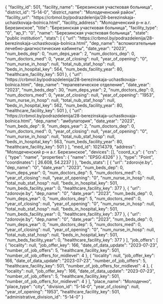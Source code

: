 {
    "facility_id": 501,
    "facility_name": "Березинская участковая больница",
    "district_id": "5-14-0",
    "district_name": "Молодеченский район",
    "facility_url": "https:\/\/crbmol.by\/podrazdelenija\/28-berezinskaja-uchastkovaja-bolnica.html",
    "facility_address": "Молодеченский р-н а.г. Березинское",
    "title": "Березинская участковая больница",
    "facility_type": "0",
    "ap_1": "0",
    "name": "Березинская участковая больница",
    "state": "public institution",
    "stats": [
        {
            "url": "https:\/\/crbmol.by\/podrazdelenija\/28-berezinskaja-uchastkovaja-bolnica.html",
            "dep_name": "вспомогательные лечебно-диагностические кабинеты",
            "date_year": "2023",
            "num_beds_dep": 0,
            "num_deps_year": 2,
            "num_doctors_dep": 0,
            "num_doctors_med": 0,
            "year_of_closing": null,
            "year_of_opening": "0",
            "num_nurse_in_hosp": null,
            "total_nub_staf_hosp": null,
            "beds_in_hospital_key": 564,
            "num_beds_facility_year": 80,
            "healthcare_facility_key": 501
        },
        {
            "url": "https:\/\/crbmol.by\/podrazdelenija\/28-berezinskaja-uchastkovaja-bolnica.html",
            "dep_name": "терапевтическое отделение",
            "date_year": "2023",
            "num_beds_dep": 30,
            "num_deps_year": 2,
            "num_doctors_dep": 0,
            "num_doctors_med": 0,
            "year_of_closing": null,
            "year_of_opening": "1953",
            "num_nurse_in_hosp": null,
            "total_nub_staf_hosp": null,
            "beds_in_hospital_key": 562,
            "num_beds_facility_year": 80,
            "healthcare_facility_key": 501
        },
        {
            "url": "https:\/\/crbmol.by\/podrazdelenija\/28-berezinskaja-uchastkovaja-bolnica.html",
            "dep_name": "амбулатория",
            "date_year": "2023",
            "num_beds_dep": 9,
            "num_deps_year": 2,
            "num_doctors_dep": 0,
            "num_doctors_med": 0,
            "year_of_closing": null,
            "year_of_opening": "0",
            "num_nurse_in_hosp": null,
            "total_nub_staf_hosp": null,
            "beds_in_hospital_key": 563,
            "num_beds_facility_year": 80,
            "healthcare_facility_key": 501
        }
    ],
    "med_id": 10214379,
    "address": "Молодеченский р-н а.г. Березинское",
    "devices": [],
    "coord_x_y": {
        "crs": {
            "type": "name",
            "properties": {
                "name": "EPSG:4326"
            }
        },
        "type": "Point",
        "coordinates": [
            26.608,
            54.2237
        ]
    },
    "beds_stats": [
        {
            "url": "zdorovje.by",
            "dep_name": "0",
            "date_year": "2023",
            "num_beds_dep": 0,
            "num_deps_year": 0,
            "num_doctors_dep": 5,
            "num_doctors_med": 0,
            "year_of_closing": null,
            "year_of_opening": "0",
            "num_nurse_in_hosp": null,
            "total_nub_staf_hosp": null,
            "beds_in_hospital_key": 501,
            "num_beds_facility_year": 0,
            "healthcare_facility_key": 377
        },
        {
            "url": "zdorovje.by",
            "dep_name": "0",
            "date_year": "2023",
            "num_beds_dep": 0,
            "num_deps_year": 0,
            "num_doctors_dep": 5,
            "num_doctors_med": 0,
            "year_of_closing": null,
            "year_of_opening": "0",
            "num_nurse_in_hosp": null,
            "total_nub_staf_hosp": null,
            "beds_in_hospital_key": 501,
            "num_beds_facility_year": 0,
            "healthcare_facility_key": 377
        },
        {
            "url": "zdorovje.by",
            "dep_name": "0",
            "date_year": "2023",
            "num_beds_dep": 0,
            "num_deps_year": 0,
            "num_doctors_dep": 5,
            "num_doctors_med": 0,
            "year_of_closing": null,
            "year_of_opening": "0",
            "num_nurse_in_hosp": null,
            "total_nub_staf_hosp": null,
            "beds_in_hospital_key": 501,
            "num_beds_facility_year": 0,
            "healthcare_facility_key": 377
        }
    ],
    "job_offers": [
        {
            "locality": null,
            "job_offer_key": 166,
            "date_of_data_update": "2023-07-23",
            "number_of_job_offers": 5,
            "healthcare_facility_key": 501,
            "number_of_job_offers_for_midlevel": 4
        },
        {
            "locality": null,
            "job_offer_key": 166,
            "date_of_data_update": "2023-07-23",
            "number_of_job_offers": 5,
            "healthcare_facility_key": 501,
            "number_of_job_offers_for_midlevel": 4
        },
        {
            "locality": null,
            "job_offer_key": 166,
            "date_of_data_update": "2023-07-23",
            "number_of_job_offers": 5,
            "healthcare_facility_key": 501,
            "number_of_job_offers_for_midlevel": 4
        }
    ],
    "place_name": "Молодечно",
    "place_type": "city",
    "division_id": "5-14-0",
    "year_of_closing": null,
    "year_of_opening": "1953",
    "healthcare_facility_key": 501,
    "administrative_division_id": "5-14-0"
}